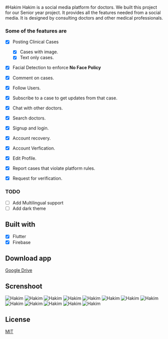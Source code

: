 #Hakim
Hakim is a social media platform for doctors. We built this project for our Senior year project. It provides all the features needed from a social media. It is designed by consulting doctors and other medical professionals. 

### Some of the features are
* [X] Posting Clinical Cases
  * [X] Cases with image.
  * [X] Text only cases.
* [X] Facial Detection to enforce **No Face Policy** 
* [X] Comment on cases.
* [X] Follow Users.
* [X] Subscribe to a case to get updates from that case.
* [X] Chat with other doctors.
* [X] Search doctors.
* [X] Signup and login.
* [X] Account recovery.
* [X] Account Verfication.
* [X] Edit Profile.
* [X] Report cases that violate platform rules.
* [X] Request for verification.
  

### TODO
* [ ] Add Multilingual support
* [ ] Add dark theme

## Built with
* [X] Flutter
* [X] Firebase

## Download app

[Google Drive](https://drive.google.com/file/d/150CL9A7n2cvGgwMQtqADrVWfzl6vw34-/view?usp=drivesdk)

## Screnshoot
![Hakim](./screenshot/landing.jpg "Landing") 
![Hakim](.screenshot/../screenshot/signin.jpg "Signin")
![Hakim](..screenshot/../screenshot/recover-account.jpg 'Recover Account')
![Hakim](..screenshot/../screenshot/check-your-email.jp, 'Check Your Email')
![Hakim](..screenshot/../screenshot/home-page.jpg "Home Screen")
![Hakim](..screenshot/../screenshot/create-post.jpg 'Create Post')
![Hakim](..screenshot/../screenshot/chat-list.jpg 'Chat List')
![Hakim](..screenshot/../screenshot/chat.jpg 'Chat')
![Hakim](..screenshot/../screenshot/notification.jpg 'Notification')
![Hakim](..screenshot/../screenshot/image-consent.jpg "Image Consent")
![Hakim](..screenshot/../screenshot/porfile.jpg 'Profile')
![Hakim](..screenshot/../screenshot/edit-account.jpg 'Edit Account')
![Hakim](..screenshot/../screenshot/settings.jpg 'Settings')

## License
[MIT](https://choosealicense.com/licenses/mit/)
